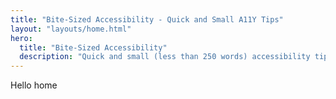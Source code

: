 ```yaml
---
title: "Bite-Sized Accessibility - Quick and Small A11Y Tips"
layout: "layouts/home.html"
hero:
  title: "Bite-Sized Accessibility"
  description: "Quick and small (less than 250 words) accessibility tips for the one who's in a rush or just one to learn something new."
---
```


Hello home
